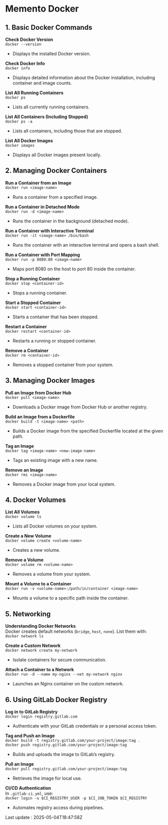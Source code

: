 # Memento Docker

## 1. Basic Docker Commands

**Check Docker Version**  
`docker --version`  
- Displays the installed Docker version.

**Check Docker Info**  
`docker info`  
- Displays detailed information about the Docker installation, including container and image counts.

**List All Running Containers**  
`docker ps`  
- Lists all currently running containers.

**List All Containers (Including Stopped)**  
`docker ps -a`  
- Lists all containers, including those that are stopped.

**List All Docker Images**  
`docker images`  
- Displays all Docker images present locally.

## 2. Managing Docker Containers

**Run a Container from an Image**  
`docker run <image-name>`  
- Runs a container from a specified image.

**Run a Container in Detached Mode**  
`docker run -d <image-name>`  
- Runs the container in the background (detached mode).

**Run a Container with Interactive Terminal**  
`docker run -it <image-name> /bin/bash`  
- Runs the container with an interactive terminal and opens a bash shell.

**Run a Container with Port Mapping**  
`docker run -p 8080:80 <image-name>`  
- Maps port 8080 on the host to port 80 inside the container.

**Stop a Running Container**  
`docker stop <container-id>`  
- Stops a running container.

**Start a Stopped Container**  
`docker start <container-id>`  
- Starts a container that has been stopped.

**Restart a Container**  
`docker restart <container-id>`  
- Restarts a running or stopped container.

**Remove a Container**  
`docker rm <container-id>`  
- Removes a stopped container from your system.

## 3. Managing Docker Images

**Pull an Image from Docker Hub**  
`docker pull <image-name>`  
- Downloads a Docker image from Docker Hub or another registry.

**Build an Image from a Dockerfile**  
`docker build -t <image-name> <path>`  
- Builds a Docker image from the specified Dockerfile located at the given path.

**Tag an Image**  
`docker tag <image-name> <new-image-name>`  
- Tags an existing image with a new name.

**Remove an Image**  
`docker rmi <image-name>`  
- Removes a Docker image from your local system.

## 4. Docker Volumes

**List All Volumes**  
`docker volume ls`  
- Lists all Docker volumes on your system.

**Create a New Volume**  
`docker volume create <volume-name>`  
- Creates a new volume.

**Remove a Volume**  
`docker volume rm <volume-name>`  
- Removes a volume from your system.

**Mount a Volume to a Container**  
`docker run -v <volume-name>:/path/in/container <image-name>`  
- Mounts a volume to a specific path inside the container.

## 5. Networking
**Understanding Docker Networks**  
Docker creates default networks (`bridge`, `host`, `none`). List them with:  
```docker network ls```  

**Create a Custom Network**  
```docker network create my-network```  
- Isolate containers for secure communication.  

**Attach a Container to a Network**  
```docker run -d --name my-nginx --net my-network nginx```  
- Launches an Nginx container on the custom network.  

## 6. Using GitLab Docker Registry  

**Log in to GitLab Registry**  
```docker login registry.gitlab.com```  
- Authenticate with your GitLab credentials or a personal access token.  

**Tag and Push an Image**  
```docker build -t registry.gitlab.com/your-project/image:tag .```  
```docker push registry.gitlab.com/your-project/image:tag```  
- Builds and uploads the image to GitLab’s registry.  

**Pull an Image**  
```docker pull registry.gitlab.com/your-project/image:tag```  
- Retrieves the image for local use.  

**CI/CD Authentication**  
In `.gitlab-ci.yml`, use:  
```docker login -u $CI_REGISTRY_USER -p $CI_JOB_TOKEN $CI_REGISTRY```  
- Automates registry access during pipelines.  

Last update : 2025-05-04T18:47:58Z
